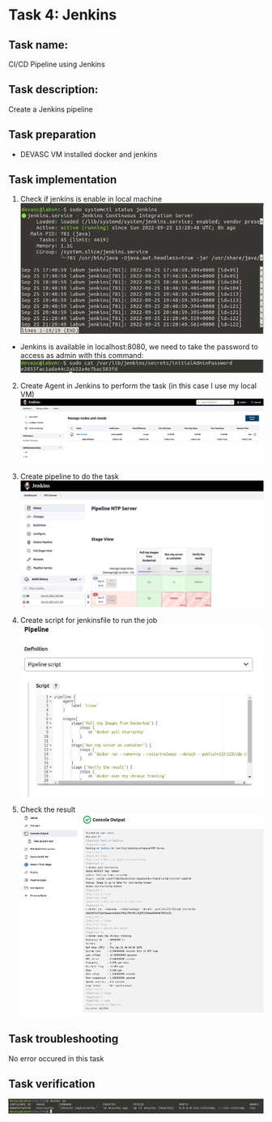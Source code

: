 # Task 4: Jenkins

## Task name: 
CI/CD Pipeline using Jenkins

## Task description: 
Create a Jenkins pipeline

## Task preparation
- DEVASC VM installed docker and jenkins

## Task implementation
1. Check if jenkins is enable in local machine      
![jenkins run](task4.1screenshot.JPG)    
- Jenkins is available in localhost:8080, we need to take the password to access as admin with this command:     
![Access to jenkins](task4.2screenshot.JPG)

2. Create Agent in Jenkins to perform the task (in this case I use my local VM)    
![Agent](task4.3screenshot.JPG)

3. Create pipeline to do the task     
![pipeline](task4.4screenshot.JPG)   

4. Create script for jenkinsfile to run the job
![script](task4scriptsceenshot.JPG) 

5. Check the result     
![Result](task4.5screenshot.JPG)         
 
## Task troubleshooting
No error occured in this task

## Task verification
![Confirm task4](task4.6screenshot.JPG)
